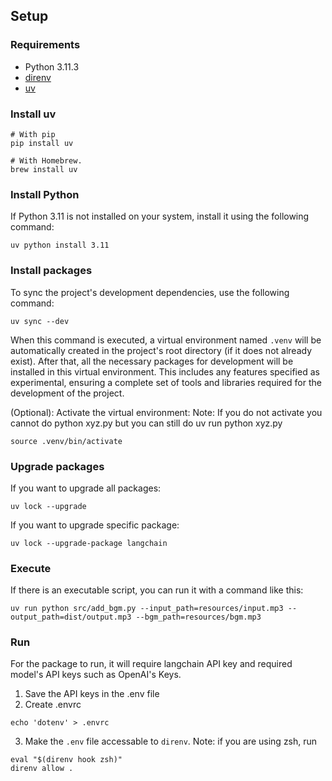 ## Setup

### Requirements

- Python 3.11.3
- [direnv](https://github.com/direnv/direnv)
- [uv](https://github.com/astral-sh/uv)

### Install uv

```
# With pip
pip install uv

# With Homebrew.
brew install uv
```

### Install Python

If Python 3.11 is not installed on your system, install it using the following command:

```
uv python install 3.11
```

### Install packages

To sync the project's development dependencies, use the following command:

```
uv sync --dev
```

When this command is executed, a virtual environment named `.venv` will be automatically created in the project's root directory (if it does not already exist). After that, all the necessary packages for development will be installed in this virtual environment. This includes any features specified as experimental, ensuring a complete set of tools and libraries required for the development of the project.

(Optional): Activate the virtual environment:
Note: If you do not activate you cannot do python xyz.py but you can still do uv run python xyz.py

```
source .venv/bin/activate
```

### Upgrade packages

If you want to upgrade all packages:

```
uv lock --upgrade
```

If you want to upgrade specific package:

```
uv lock --upgrade-package langchain
```

### Execute

If there is an executable script, you can run it with a command like this:

```
uv run python src/add_bgm.py --input_path=resources/input.mp3 --output_path=dist/output.mp3 --bgm_path=resources/bgm.mp3
```

### Run

For the package to run, it will require langchain API key and required model's API keys such as OpenAI's Keys.

1. Save the API keys in the .env file
2. Create .envrc

```
echo 'dotenv' > .envrc
```

3. Make the `.env` file accessable to `direnv`. Note: if you are using zsh, run

```
eval "$(direnv hook zsh)"
direnv allow .
```
